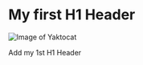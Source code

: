 # My first H1 Header






![Image of Yaktocat](https://octodex.github.com/images/yaktocat.png)

















Add my 1st H1 Header
